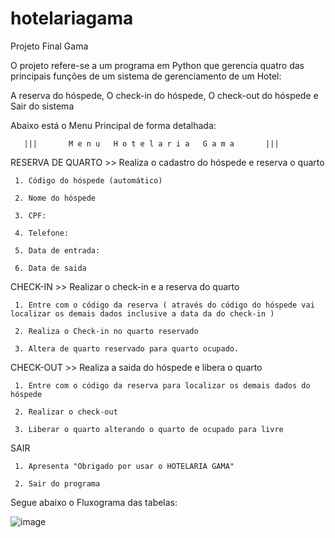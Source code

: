 # hotelariagama
Projeto Final Gama

O projeto refere-se a um programa em Python que gerencia quatro das principais funções de um sistema de gerenciamento de um Hotel: 

A reserva do hóspede,
O check-in do hóspede,
O check-out do hóspede e
Sair do sistema

Abaixo está o Menu Principal de forma detalhada:

       |||       M e n u   H o t e l a r i a   G a m a       |||

RESERVA DE QUARTO >>
     Realiza o cadastro do hóspede e reserva o quarto 
     
     1. Código do hóspede (automático) 
     
     2. Nome do hóspede 
     
     3. CPF: 
     
     4. Telefone:
     
     5. Data de entrada:
     
     6. Data de saida

CHECK-IN >> Realizar o check-in e a reserva do quarto
  
     1. Entre com o código da reserva ( através do código do hóspede vai localizar os demais dados inclusive a data da do check-in )
     
     2. Realiza o Check-in no quarto reservado  
     
     3. Altera de quarto reservado para quarto ocupado.
     
  CHECK-OUT >> Realiza a saida do hóspede e libera o quarto

     1. Entre com o código da reserva para localizar os demais dados do hóspede
     
     2. Realizar o check-out 
     
     3. Liberar o quarto alterando o quarto de ocupado para livre

  SAIR 

     1. Apresenta "Obrigado por usar o HOTELARIA GAMA" 

     2. Sair do programa

Segue abaixo o Fluxograma das tabelas:

![image](https://user-images.githubusercontent.com/92685388/138569209-a11e6c74-3032-4c91-a977-23bc3a6efef4.png)

